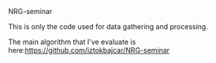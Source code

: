 NRG-seminar

This is only the code used for data gathering and processing.

The main algorithm that I've evaluate is here:https://github.com/iztokbajcar/NRG-seminar
